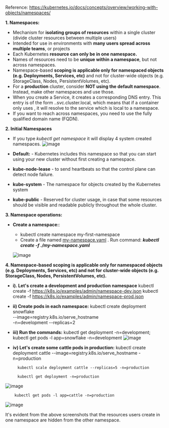 Reference: https://kubernetes.io/docs/concepts/overview/working-with-objects/namespaces/

**1. Namespaces:**
- Mechanism for **isolating groups of resources** within a single cluster (divide cluster resources between multiple users)
- Intended for use in environments with **many users spread across multiple teams**, or projects 
- Each Kubernetes **resource can only be in one namespace.**
- Names of resources need to be **unique within a namespace**, but not across namespaces.
- Namespace-based **scoping is applicable only for namespaced objects (e.g. Deployments, Services, etc)** and not for cluster-wide objects (e.g. StorageClass, Nodes, PersistentVolumes, etc).
- For a **production** cluster, consider **NOT using the default namespace**. Instead, make other namespaces and use those.
- When you create a Service, it creates a corresponding DNS entry. This entry is of the form <service-name>.<namespace-name>.svc.cluster.local, which means that if a container only uses <service-name>, it will resolve to the service which is local to a namespace.
- If you want to reach across namespaces, you need to use the fully qualified domain name (FQDN).

**2. Initial Namespaces**
- If you type _kubectl get namespace_ it will display 4 system created namespaces.
  ![image](https://github.com/Ajit1279/GCP_Learning/assets/81754034/d4362193-ed84-4c33-a184-c4e6c5fa1f35)

- **Default:** - Kubernetes includes this namespace so that you can start using your new cluster without first creating a namespace.
- **kube-node-lease** - to send heartbeats so that the control plane can detect node failure.
- **kube-system** - The namespace for objects created by the Kubernetes system
- **kube-public** - Reserved for cluster usage, in case that some resources should be visible and readable publicly throughout the whole cluster.


**3. Namespace operations:**
- **Create a namespace:**:
  - kubectl create namespace my-first-namespace
  - Create a file named [my-namespace.yaml](https://github.com/Ajit1279/GCP_Learning/blob/main/Docker_K8S/K8S/my-namespace.yaml) . Run command: _**kubectl create -f ./my-namespace.yaml**_
    
  ![image](https://github.com/Ajit1279/GCP_Learning/assets/81754034/355b1a71-9242-45b8-81c1-5dc21e88ef42)

        
**4. Namespace-based scoping is applicable only for namespaced objects (e.g. Deployments, Services, etc) and not for cluster-wide objects (e.g. StorageClass, Nodes, PersistentVolumes, etc).**
- **i). Let's create a development and production namespace**
  kubectl create -f https://k8s.io/examples/admin/namespace-dev.json
  kubectl create -f https://k8s.io/examples/admin/namespace-prod.json
  
- **ii) Create pods in each namespace:**
  kubectl create deployment snowflake \
  --image=registry.k8s.io/serve_hostname \
  -n=development --replicas=2
  
- **iii) Run the commands:** kubectl get deployment -n=development; kubectl get pods -l app=snowflake -n=development
  ![image](https://github.com/Ajit1279/GCP_Learning/assets/81754034/b4ffe091-d050-457c-88ee-14daeebc4249)

- **iv) Let's create some cattle pods in production:**
        kubectl create deployment cattle --image=registry.k8s.io/serve_hostname -n=production

        kubectl scale deployment cattle --replicas=5 -n=production

        kubectl get deployment -n=production

![image](https://github.com/Ajit1279/GCP_Learning/assets/81754034/ea6e9fee-cd20-4a69-bb37-e632e888b609)

        kubectl get pods -l app=cattle -n=production
![image](https://github.com/Ajit1279/GCP_Learning/assets/81754034/26b65e6a-108a-44f3-83d5-9250196d54fa)

It's evident from the above screenshots that the resources users create in one namespace are hidden from the other namespace.

